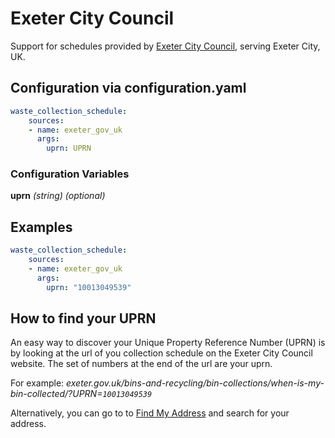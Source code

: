 # Exeter City Council

Support for schedules provided by [Exeter City Council](https://exeter.gov.uk/), serving Exeter City, UK.

## Configuration via configuration.yaml

```yaml
waste_collection_schedule:
    sources:
    - name: exeter_gov_uk
      args:
        uprn: UPRN
```

### Configuration Variables

**uprn**
*(string) (optional)*


## Examples

```yaml
waste_collection_schedule:
    sources:
    - name: exeter_gov_uk
      args:
        uprn: "10013049539"
```

## How to find your UPRN

An easy way to discover your Unique Property Reference Number (UPRN) is by looking at the url of you collection schedule on the Exeter City Council website. The set of numbers at the end of the url are your uprn.

For example: 
_exeter.gov.uk/bins-and-recycling/bin-collections/when-is-my-bin-collected/?UPRN=`10013049539`_

Alternatively, you can go to  to [Find My Address](https://www.findmyaddress.co.uk/) and search for
your address.
